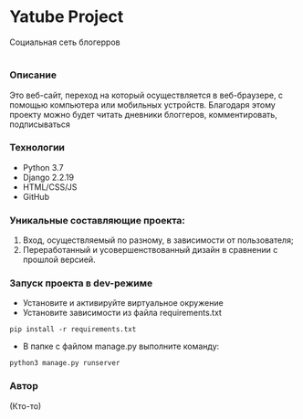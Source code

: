 # Yatube Project
Социальная сеть блогерров

#
### Описание
Это веб-сайт, переход на который осуществляется в веб-браузере, с помощью компьютера или мобильных устройств. 
Благодаря этому проекту можно будет читать дневники блоггеров, комментировать, подписываться
### Технологии
* Python 3.7
* Django 2.2.19
* HTML/CSS/JS
* GitHub
### Уникальные составляющие проекта:
1. Вход, осуществляемый по разному, в зависимости от пользователя;
3. Переработанный и усовершенствованный дизайн в сравнении с прошлой версией.
### Запуск проекта в dev-режиме
- Установите и активируйте виртуальное окружение
- Установите зависимости из файла requirements.txt
```
pip install -r requirements.txt
``` 
- В папке с файлом manage.py выполните команду:
```
python3 manage.py runserver
```
### Автор
(Кто-то)
